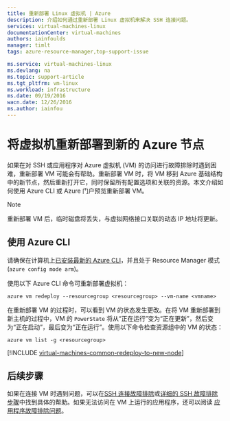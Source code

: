 ```yaml
---
title: 重新部署 Linux 虚拟机 | Azure
description: 介绍如何通过重新部署 Linux 虚拟机来解决 SSH 连接问题。
services: virtual-machines-linux
documentationCenter: virtual-machines
authors: iainfoulds
manager: timlt
tags: azure-resource-manager,top-support-issue

ms.service: virtual-machines-linux
ms.devlang: na
ms.topic: support-article
ms.tgt_pltfrm: vm-linux
ms.workload: infrastructure
ms.date: 09/19/2016
wacn.date: 12/26/2016
ms.author: iainfou
---
```


# 将虚拟机重新部署到新的 Azure 节点

如果在对 SSH 或应用程序对 Azure 虚拟机 (VM) 的访问进行故障排除时遇到困难，重新部署 VM 可能会有帮助。重新部署 VM 时，将 VM 移到 Azure 基础结构中的新节点，然后重新打开它，同时保留所有配置选项和关联的资源。本文介绍如何使用 Azure CLI 或 Azure 门户预览重新部署 VM。

> [!NOTE]
> 重新部署 VM 后，临时磁盘将丢失，与虚拟网络接口关联的动态 IP 地址将更新。

## 使用 Azure CLI

请确保在计算机上[已安装最新的 Azure CLI](../xplat-cli-install.md)，并且处于 Resource Manager 模式 (`azure config mode arm`)。

使用以下 Azure CLI 命令可重新部署虚拟机：

```
azure vm redeploy --resourcegroup <resourcegroup> --vm-name <vmname> 
```

在重新部署 VM 的过程时，可以看到 VM 的状态发生更改。在将 VM 重新部署到新主机的过程中，VM 的 `PowerState` 将从“正在运行”变为“正在更新”，然后变为“正在启动”，最后变为“正在运行”。使用以下命令检查资源组中的 VM 的状态：

```
azure vm list -g <resourcegroup>
```

[!INCLUDE [virtual-machines-common-redeploy-to-new-node](../../includes/virtual-machines-common-redeploy-to-new-node.md)]

## 后续步骤
如果在连接 VM 时遇到问题，可以在[SSH 连接故障排除](./virtual-machines-linux-troubleshoot-ssh-connection.md)或[详细的 SSH 故障排除步骤](./virtual-machines-linux-detailed-troubleshoot-ssh-connection.md)中找到具体的帮助。如果无法访问在 VM 上运行的应用程序，还可以阅读 [应用程序故障排除问题](./virtual-machines-linux-troubleshoot-app-connection.md)。

<!---HONumber=Mooncake_Quality_Review_1215_2016-->